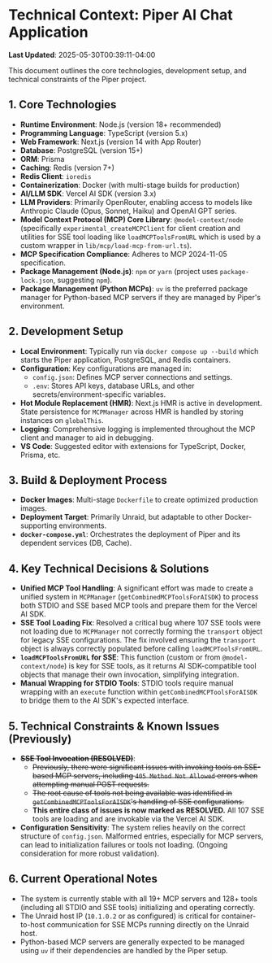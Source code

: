 # Technical Context: Piper AI Chat Application

**Last Updated**: 2025-05-30T00:39:11-04:00

This document outlines the core technologies, development setup, and technical constraints of the Piper project.

## 1. Core Technologies

*   **Runtime Environment**: Node.js (version 18+ recommended)
*   **Programming Language**: TypeScript (version 5.x)
*   **Web Framework**: Next.js (version 14 with App Router)
*   **Database**: PostgreSQL (version 15+)
*   **ORM**: Prisma
*   **Caching**: Redis (version 7+)
*   **Redis Client**: `ioredis`
*   **Containerization**: Docker (with multi-stage builds for production)
*   **AI/LLM SDK**: Vercel AI SDK (version 3.x)
*   **LLM Providers**: Primarily OpenRouter, enabling access to models like Anthropic Claude (Opus, Sonnet, Haiku) and OpenAI GPT series.
*   **Model Context Protocol (MCP) Core Library**: `@model-context/node` (specifically `experimental_createMCPClient` for client creation and utilities for SSE tool loading like `loadMCPToolsFromURL` which is used by a custom wrapper in `lib/mcp/load-mcp-from-url.ts`).
*   **MCP Specification Compliance**: Adheres to MCP 2024-11-05 specification.
*   **Package Management (Node.js)**: `npm` or `yarn` (project uses `package-lock.json`, suggesting `npm`).
*   **Package Management (Python MCPs)**: `uv` is the preferred package manager for Python-based MCP servers if they are managed by Piper's environment.

## 2. Development Setup

*   **Local Environment**: Typically run via `docker compose up --build` which starts the Piper application, PostgreSQL, and Redis containers.
*   **Configuration**: Key configurations are managed in:
    *   `config.json`: Defines MCP server connections and settings.
    *   `.env`: Stores API keys, database URLs, and other secrets/environment-specific variables.
*   **Hot Module Replacement (HMR)**: Next.js HMR is active in development. State persistence for `MCPManager` across HMR is handled by storing instances on `globalThis`.
*   **Logging**: Comprehensive logging is implemented throughout the MCP client and manager to aid in debugging.
*   **VS Code**: Suggested editor with extensions for TypeScript, Docker, Prisma, etc.

## 3. Build & Deployment Process

*   **Docker Images**: Multi-stage `Dockerfile` to create optimized production images.
*   **Deployment Target**: Primarily Unraid, but adaptable to other Docker-supporting environments.
*   **`docker-compose.yml`**: Orchestrates the deployment of Piper and its dependent services (DB, Cache).

## 4. Key Technical Decisions & Solutions

*   **Unified MCP Tool Handling**: A significant effort was made to create a unified system in `MCPManager` (`getCombinedMCPToolsForAISDK`) to process both STDIO and SSE based MCP tools and prepare them for the Vercel AI SDK.
*   **SSE Tool Loading Fix**: Resolved a critical bug where 107 SSE tools were not loading due to `MCPManager` not correctly forming the `transport` object for legacy SSE configurations. The fix involved ensuring the `transport` object is always correctly populated before calling `loadMCPToolsFromURL`.
*   **`loadMCPToolsFromURL` for SSE**: This function (custom or from `@model-context/node`) is key for SSE tools, as it returns AI SDK-compatible tool objects that manage their own invocation, simplifying integration.
*   **Manual Wrapping for STDIO Tools**: STDIO tools require manual wrapping with an `execute` function within `getCombinedMCPToolsForAISDK` to bridge them to the AI SDK's expected interface.

## 5. Technical Constraints & Known Issues (Previously)

*   **~~SSE Tool Invocation (RESOLVED)~~**: 
    *   ~~Previously, there were significant issues with invoking tools on SSE-based MCP servers, including `405 Method Not Allowed` errors when attempting manual POST requests.~~
    *   ~~The root cause of tools not being available was identified in `getCombinedMCPToolsForAISDK`'s handling of SSE configurations.~~
    *   **This entire class of issues is now marked as RESOLVED.** All 107 SSE tools are loading and are invokable via the Vercel AI SDK.
*   **Configuration Sensitivity**: The system relies heavily on the correct structure of `config.json`. Malformed entries, especially for MCP servers, can lead to initialization failures or tools not loading. (Ongoing consideration for more robust validation).

## 6. Current Operational Notes

*   The system is currently stable with all 19+ MCP servers and 128+ tools (including all STDIO and SSE tools) initializing and operating correctly.
*   The Unraid host IP (`10.1.0.2` or as configured) is critical for container-to-host communication for SSE MCPs running directly on the Unraid host.
*   Python-based MCP servers are generally expected to be managed using `uv` if their dependencies are handled by the Piper setup.
